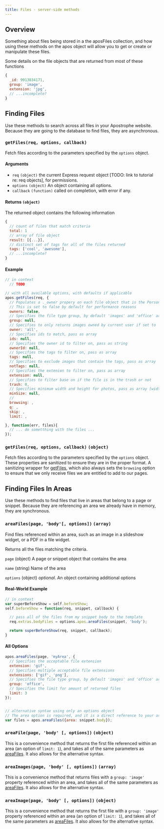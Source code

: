```yaml
---
title: Files - server-side methods
---
```


## Overview

Something about files being stored in a the aposFiles collection, and how using these methods on the apos object will allow you to get or create or manipulate these files.

Some details on the file objects that are returned from most of these functions

```javascript
{
  _id: 9913834171,
  group: 'image',
  extension: 'jpg',
  // ...incomplete?
}
```

## Finding Files

Use these methods to search across all files in your Apostrophe website. Because they are going to the database to find files, they are asynchronous.

### `getFiles(req, options, callback)`

Fetch files according to the parameters specified by the `options` object.

#### Arguments

* `req` `(object)` the current Express request object [TODO: link to tutorial re: req objects], for permissions.
* `options` `(object)` An object containing all options.
* `callback` `(function)` called on completion, with error if any.

#### Returns `(object)`

The returned object contains the following information

```javascript
{
  // count of files that match criteria
  total: 1
  // array of file object
  result: [{...}],
  // distinct set of tags for all of the files returned
  tags: ['cool', 'awesome'],
  // ...incomplete?
}
```

#### Example

```javascript
// in context
  // TODO

// with all available options, with defaults if applicable
apos.getFiles(req, {
  // Populates a ._owner propery on each file object that is the Person object of the owner if set to true
  // This is set to false by default for performance reasons
  owners: false,
  // Specifies the file type group, by default 'images' and 'office' are available, pass as string
  group: null,
  // Specifies to only returns images owned by current user if set to 'user'
  owner: 'all',
  // Specifies ids to match, pass as array
  ids: null,
  // Specifies the owner id to filter on, pass as string
  ownerId: null,
  // Specifies the tags to filter on, pass as array
  tags: null,
  // Specifies to exclude images that contain the tags, pass as array
  notTags: null,
  // Specifies the extenion to filter on, pass as array
  extension: null,
  // Specifies to filter base on if the file is in the trash or not
  trash: 0,
  // Specifies minimum width and height for photos, pass as array [width, height]
  minSize: null,
  //
  browsing: ,
  q: ,
  skip: ,
  limit: ,

}, function(err, files){
  // ... do sometthing with the files ...
});
```

### `getFiles(req, options, callback)` `(object)`

Fetch files according to the parameters specified by the
`options` object. These properties are sanitized to ensure they are in the proper format. A sanitizing wrapper for [getFiles](#getFiles), which also always sets the `browsing` option to ensure that we only receive files we are entitled to add to our pages.


## Finding Files In Areas

Use these methods to find files that live in areas that belong to a page or snippet. Because they are referencing an area we already have in memory, they are synchronous.

### `areaFiles(page, 'body'[, options])` `(array)`

Find files referenced within an area, such as an image in a slideshow widget,
or a PDF in a file widget.

Returns all the files matching the criteria.

`page` (object) A page or snippet object that contains the area

`name` (string) Name of the area

`options` (object) *optional*. An object containing additional options

#### Real-World Example

```javascript
// in context
var superBeforeShow = self.beforeShow;
self.beforeShow = function(req, snippet, callback) {

  // pass all of the files from my snippet body to the template
  req.extras.bodyFiles = options.apos.areaFiles(snippet, 'body');

  return superBeforeShow(req, snippet, callback);
}
```

#### All Options

```javascript
apos.areaFiles(page, 'myArea', {
  // Specifies the acceptable file extension
  extension: 'gif',
  // Specifies multiple acceptable file extensions
  extensions: ['gif', 'png'],
  // Specifies the file type group, by default 'images' and 'office' are available
  group: 'office',
  // Specifies the limit for amount of returned files
  limit: 3
});


// alternative syntax using only an options object
// The area option is required, and it is a direct reference to your area
var files = apos.areaFiles({area: snippet.body});
```

### `areaFile(page, 'body' [, options])` `(object)`

This is a convenience method that returns the first file referenced within an area (an option of `limit: 1`), and takes all of the same parameters as [areaFiles](#area-files). It also allows for the alternative syntax.

### `areaImages(page, 'body' [, options])` `(array)`

This is a convenience method that returns files with a `group: 'image'` property referenced within an area, and takes all of the same parameters as [areaFiles](#area-files). It also allows for the alternative syntax.

### `areaImage(page, 'body' [, options])` `(object)`

This is a convenience method that returns the first file with a `group: 'image'` property referenced within an area (an option of `limit: 1`), and takes all of the same parameters as [areaFiles](#area-files). It also allows for the alternative syntax.
